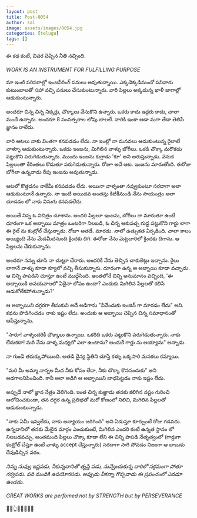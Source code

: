 ```yaml
---
layout: post
title: Post-0054
author: sal
image: assets/images/0054.jpg
categories: [telugu]
tags: []
---
```

ఈ కథ కంటే, చివర చెప్పిన నీతి నచ్చింది.  <br>
   <br>
 *WORK IS AN INSTRUMENT FOR FULFILLING PURPOSE*  <br>
   <br>
 మా ఇంటి పరిసరాల్లో ఇంజనీరింగ్ పనులు అవుతున్నాయి.  ఎక్కడెక్కడినుంచో పనివారు కుటుంబాలతో సహా వచ్చి పనులు చేసుకుంటున్నారు.  వారి పిల్లలు అక్కడున్న ఖాళీ జాగాల్లో ఆడుకుంటున్నారు.  <br>
   <br>
 అందరూ చిన్న చిన్న నిక్కర్లు, చొక్కాలు వేసుకొని  ఉన్నారు.   ఒకరు కాదు ఇద్దరు కాదు, చాలా మందే ఉన్నారు.  అందరూ 8 సంవత్సరాల లోపు బాలలే.  వారికి ఇంకా ఆడా మగా తేడా తెలిసే జ్ఞానం రాలేదు.  <br>
   <br>
 వారి ఆటలు నాకు వింతగా కనపడడం లేదు.  నా ఇంట్లో నా మనవలు ఆడుకుంటున్న రైలాటే వాళ్ళూ ఆడుకుంటున్నారు.  ఒకడు ఇంజను, మిగిలిన వాళ్ళు బోగీలు.  ఒకడి చొక్కా  మరొకడు పట్టుకొని పరుగెడుతున్నారు.  ముందు ఇంజను కుర్రాడు 'కూ' అని అరుస్తున్నాడు.  వెనుక పిల్లలంతా కేరింతలు కొడుతూ పరుగెడుతున్నారు.  రోజూ అదే ఆట.  ఇంజను మారుతోంది.  ఈరోజు బోగీలా ఉన్నవాడు రేపు ఇంజను అవుతున్నాడు.  <br>
   <br>
 ఆటలో కొత్తదనం నాకేమీ కనపడడం లేదు.  అయినా వాళ్ళంతా నవ్వుకుంటూ సరదాగా అలా ఆడుకుంటూనే ఉన్నారు.  నా ఇంటి అయిదవ అంతస్తు కిటికీనుండి నేను సాయంత్రం అలా చూడడం లో నాకు విసుగు కనపడలేదు.  <br>
   <br>
 అయితే నిన్న ఓ విచిత్రం చూశాను.  అందరి పిల్లలూ ఇంజను, బోగీలు గా మారుతూ ఉంటే దూరంగా ఒక అబ్బాయి మాత్రం ఒంటరిగా నిలబడి, ఓ చిన్న ఆకుపచ్చ గుడ్డ పట్టుకొని గార్డు లాగా ఈ రైల్ ను కంట్రోల్ చేస్తున్నాడు.  రోజూ అతడే.  మారడు.  నాలో ఉత్సుకత ఏర్పడింది.  చాలా కాలం అయ్యింది నేను మేడమీదనుంది క్రిందకు దిగి.  ఈరోజు నేను మెట్లదారిలో క్రిందకు దిగాను.  ఆ పిల్లలను చేరుకున్నాను.  <br>
   <br>
 అందరూ నన్ను చూసి నా చుట్టూ చేరారు.  అందరికీ నేను తెచ్చిన చాకులెట్లు ఇచ్చాను.  రైలు లాగానే వాళ్ళు కూడా క్యూలో వచ్చి తీసుకున్నారు.  దూరంగా ఉన్న ఆ అబ్బాయి కూడా వచ్చాడు.  ఆ చిన్ని పాపడిని చూస్తూ ఉంటే ముద్దేసింది.  అంతలోనే చిన్ని అనుమానం వచ్చింది, 'ఈ అబ్బాయికి అవయవాలలో ఏదైనా లోపం ఉందా?  ఎందుకు మిగిలిన పిల్లలతో కలిసి ఆడుకోలేకపోతున్నాడు?'  <br>
   <br>
 ఆ అబ్బాయిని దగ్గరగా తీసుకుని అదే అడిగాను "నీవేందుకు ఇంజిన్ గా మారడం లేదు" అని.  కథను పొడిగించడం నాకు ఇష్టం లేదు.  అందుకు ఆ అబ్బాయి చెప్పిన చిన్న సమాధానంతో ఆపేస్తున్నాను.  <br>
   <br>
 "సారూ!  వాళ్ళందరికీ చొక్కాలు ఉన్నాయి.  ఒకరిది ఒకరు పట్టుకొని పరుగెడుతున్నారు.  నాకు లేదుకదా!  మరి నేను వాళ్ళ మధ్యలో ఎలా ఉంటాను?  అందుకే గార్డు ను అయ్యాను" అన్నాడు.  <br>
   <br>
 నా గుండె తరుక్కుపోయింది.  అతడి దైన్య స్థితిని చూస్తే కళ్ళు ఒక్కసారి మసకలు కమ్మాయి.  <br>
   <br>
 "మరి మీ అమ్మా నాన్నల మీద నీకు కోపం లేదా, నీకు చొక్కా  కొననందుకు" అని అడగాలనిపించింది.  కానీ అలా అడిగి ఆ అబ్బాయిని బాధపెట్టడం నాకు ఇష్టం లేదు.  <br>
   <br>
 అప్పుడే నాలో జ్ఞాన నేత్రం వెలిగింది.  ఇంత చిన్న కుఱ్ఱాడు తనకు కలిగిన నష్టం గురించి ఆలోచించకుండా, తన దగ్గర ఉన్న ప్రతిభతో మరో కోణంలో నిలిచి, మిగిలిన పిల్లలతో ఆడుకుంటున్నాడు.  <br>
   <br>
 "నాకు ఏమీ ఇవ్వలేదు, నాకు అన్యాయం జరిగింది" అని ఏడుస్తూ కూర్చుంటే రోజు గడవదు.  ఉన్నదానిలో తనకు మేలైన మార్గం ఎంచుకుంటే, మిగిలిన ఎందరి కంటే ఉన్నత స్థానం లో నిలబడవచ్చు.  అంతమంది పిల్లలు చొక్కా కూడా లేని ఈ చిన్ని పాపడి నేతృత్వంలో (గార్డుగా కంట్రోల్ చేస్తూ ఉంటే వాళ్ళు accept చేస్తున్నారు) సరదాగా సాగి పోవడం నిజంగా ఆ బాబుకు దేవుడిచ్చిన వరం.  <br>
   <br>
 *నిన్ను నువ్వు ఇష్టపడు, నీకున్నదానితో తృప్తి పడు, నువ్వేంచుకున్న దారిలో సక్రమంగా పోతూ గర్వపడు.  పది మందికి ఉపయోగపడు.  అప్పుడు నీకన్నా గొప్పవాడు ఈ ప్రపంచంలో ఎవడూ ఉండడు*.  <br>
   <br>
 *GREAT WORKS are perfomed not by STRENGTH but by PERSEVERANCE*  <br>
   <br>
 👍🏻👆✅🙌🏻🤝👏